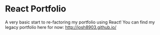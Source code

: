 # React Portfolio

A very basic start to re-factoring my portfolio using React! You can find my legacy portfolio here for now: http://josh8903.github.io/
